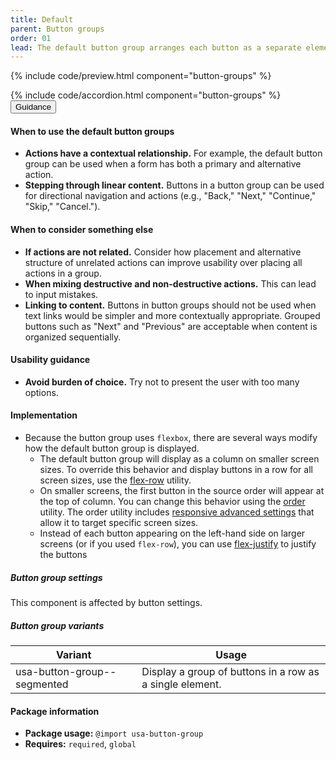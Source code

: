 ```yaml
---
title: Default
parent: Button groups
order: 01
lead: The default button group arranges each button as a separate element with a gap between them. On mobile devices, the buttons are arranged vertically.
---
```


{% include code/preview.html component="button-groups" %}

<section class="site-component-section">
    {% include code/accordion.html component="button-groups" %}
  <div class="usa-accordion usa-accordion--bordered site-accordion-docs">
    <button class="usa-button-unstyled usa-accordion__button"
        aria-expanded="true" aria-controls="default-button-groups-docs">
      Guidance
    </button>
    <div id="default-button-groups-docs" aria-hidden="false" class="usa-accordion__content site-component-usage">
      <h4>When to use the default button groups</h4>
      <ul class="usa-content-list">
        <li><strong>Actions have a contextual relationship.</strong> For example, the default button group can be used when a form has both a primary and alternative action.</li>
        <li><strong>Stepping through linear content.</strong> Buttons in a button group can be used for directional navigation and actions (e.g., "Back," "Next," "Continue," "Skip," "Cancel.").</li>
      </ul>
      <h4>When to consider something else</h4>
      <ul class="usa-content-list">
        <li><strong>If actions are not related.</strong> Consider how placement and alternative structure of unrelated actions can improve usability over placing all actions in a group.</li>
        <li><strong>When mixing destructive and non-destructive actions.</strong> This can lead to input mistakes.</li>
        <li><strong>Linking to content.</strong> Buttons in button groups should not be used when text links would be simpler and more contextually appropriate. Grouped buttons such as "Next" and "Previous" are acceptable when content is organized sequentially.</li>
      </ul>
      <h4>Usability guidance</h4>
      <ul class="usa-content-list">
        <li><strong>Avoid burden of choice.</strong> Try not to present the user with too many options.</li>
      </ul>
      <h4 class="usa-heading">Implementation</h4>
      <ul class="usa-content-list">
        <li>Because the button group uses <code>flexbox</code>, there are several ways modify how the default button group is displayed.
        <ul>
          <li>The default button group will display as a column on smaller screen sizes. To override this behavior and display buttons in a row for all screen sizes, use the <a href="{{ site.baseurl }}/utilities/flex/#utility-flex-direction">flex-row</a> utility.</li>
          <li>On smaller screens, the first button in the source order will appear at the top of column. You can change this behavior using the <a href="{{ site.baseurl }}/utilities/flex/#utility-order">order</a> utility. The order utility includes <a href="{{ site.baseurl }}/utilities/flex/#advanced-settings">responsive advanced settings</a> that allow it to target specific screen sizes.</li>
          <li>Instead of each button appearing on the left-hand side on larger screens (or if you used <code>flex-row</code>), you can use <a href="{{ site.baseurl }}/utilities/flex/#utility-flex-justify">flex-justify</a> to justify the buttons</li>
        </ul>
        </li>
      </ul>
      <h5 id="component-settings">Button group settings</h5>
      <p>
        This component is affected by button settings.
      </p>
      <h5 id="component-variants">Button group variants</h5>
      <table class="usa-table--borderless site-table-responsive site-table-simple" aria-labelledby="component-variants">
        <thead>
          <tr>
            <th scope="col" class="flex-6">Variant</th>
            <th scope="col" class="flex-6">Usage</th>
          </tr>
        </thead>
        <tbody class="font-mono-2xs">
          <tr>
            <td data-title="Variant" class="flex-6">usa-button-group--segmented</td>
            <td data-title="Usage" class="flex-6">
              <span class="font-lang-3xs">Display a group of buttons in a row as a single element.</span>
            </td>
          </tr>
        </tbody>
      </table>
      <h4 class="usa-heading">Package information</h4>
      <ul class="usa-content-list">
        <li>
          <strong>Package usage:</strong> <code>@import usa-button-group</code>
        </li>
        <li>
          <strong>Requires:</strong> <code>required</code>, <code>global</code>
        </li>
      </ul>
    </div>
  </div>
</section>
